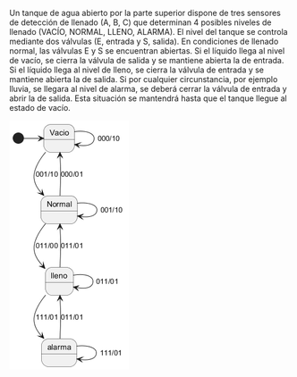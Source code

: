 Un tanque de agua abierto por la parte superior dispone de tres sensores de detección de llenado (A, B, C) que determinan 4 posibles niveles de llenado (VACÍO, NORMAL, LLENO, ALARMA). El  nivel del tanque se controla mediante dos válvulas (E, entrada y S, salida).
En condiciones de llenado normal, las válvulas E y S se encuentran abiertas.
Si el líquido llega al nivel de vacío, se  cierra la válvula de salida y se mantiene abierta la de entrada. Si el líquido llega al nivel de lleno, se cierra la válvula de entrada y se mantiene abierta la de salida. Si por cualquier circunstancia, por ejemplo lluvia, se llegara al nivel de alarma, se deberá cerrar la válvula de entrada y abrir la de salida. Esta situación se mantendrá hasta que el tanque llegue al estado de vacío.

![Ejemplo de imagen](../Actividad1/imagenes_actividad1/diagrama_ejercicio2.png)
